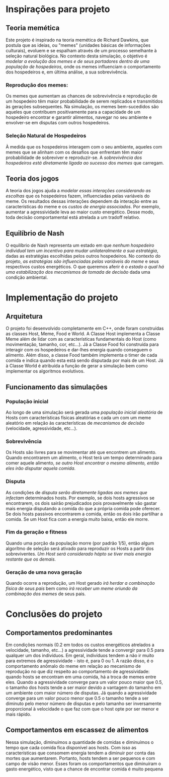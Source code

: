 # Inspirações para projeto

## Teoria memética
Este projeto é inspirado na teoria memética de Richard Dawkins, que postula que as ideias, ou "memes" (unidades básicas de informações culturais), evoluem e se espalham através de um processo semelhante à seleção natural biológica. No contexto desta simulação, o objetivo é _modelar a evolução dos memes e de seus portadores dentro de uma população de hospedeiros_, onde os memes influenciam o comportamento dos hospedeiros e, em última análise, a sua sobrevivência.
### Reprodução dos memes:
Os memes que aumentam as chances de sobrevivência e reprodução de um hospedeiro têm maior probabilidade de serem replicados e transmitidos às gerações subsequentes. Na simulação, os memes bem-sucedidos são aqueles que contribuem positivamente para a capacidade de um hospedeiro encontrar e garantir alimentos, navegar no seu ambiente e envolver-se em disputas com outros hospedeiros.
### Seleção Natural de Hospedeiros
À medida que os hospedeiros interagem com o seu ambiente, aqueles com memes que se alinham com os desafios que enfrentam têm maior probabilidade de sobreviver e reproduzir-se. A _sobrevivência dos hospedeiros está diretamente ligada ao sucesso dos memes_ que carregam.
## Teoria dos jogos
A teoria dos jogos ajuda a _modelar essas interações considerando as escolhas_ que os hospedeiros fazem, influenciadas pelas variáveis do meme. Os resultados dessas interações dependem da interação entre as características do meme e os _custos de energia associados_. Por exemplo, aumentar a agressividade leva ao maior custo energético. Desse modo, toda decisão comportamental está atrelada a um tradoff relativo.
## Equilíbrio de Nash
O equilíbrio de Nash representa um estado em que _nenhum hospedeiro individual tem um incentivo para mudar unilateralmente a sua estratégia_, dadas as estratégias escolhidas pelos outros hospedeiros. No contexto do projeto, _as estratégias são influenciadas pelas variáveis do meme_ e seus respectivos custos energéticos. O que queremos aferir é _o estado o qual há uma estabilização dos mecanismos de tomada de decisão_ dada uma condição ambiental.

# Implementação do projeto
## Arquitetura
O projeto foi desenvolvido completamente em C++, onde foram construídas as classes Host, Meme, Food e World. A Classe Host implementa a Classe Meme além de lidar com as características fundamentais do Host (como movimentação, tamanho, cor, etc...). Já a Classe Food foi construída para interagir com os hospedeiros e dar-lhes energia quando conseguem o alimento. Além disso, a classe Food também implementa o timer de cada comida e indica quando esta está sendo disputada por mais de um Host. Já à Classe World é atribuída a função de gerar a simulação bem como implementar os algoritmos evolutivos.
## Funcionamento das simulações
### População inicial
Ao longo de uma simulação será gerada uma _população inicial aleatória_ de Hosts com características físicas aleatórias e cada um com um meme aleatório em relação às características de _mecanismos de decisão_ (velocidade, agressividade, etc...). 
### Sobrevivência
Os Hosts são livres para se movimentar até que encontrem um alimento. Quando encontrarem um alimento, o Host terá um tempo determinado para comer aquele alimento, _se outro Host encontrar o mesmo alimento, então eles irão disputar aquela comida_. 
### Disputa
As condições de _disputa serão diretamente ligadas aos memes que infectam_ determinados hosts. Por exemplo, se dois hosts agressivos se encontrarem, os dois sairão prejudicados pois provavelmente vão gastar mais energia disputando a comida do que a própria comida pode oferecer. Se dois hosts passivos encontrarem a comida, então os dois irão partilhar a comida. Se um Host fica com a energia muito baixa, então ele morre.
### Fim da geração e fitness
Quando uma porção da população morre (por padrão 1/5), então algum algorítmo de seleção será ativado para reproduzir os Hosts a partir dos sobreviventes. _Um Host será considerado hápto se tiver mais energia restante que os demais._
### Geração de uma nova geração
Quando ocorre a reprodução, um Host gerado _irá herdar a combinação física de seus pais_ bem como _irá receber um meme oriundo da combinação dos memes_ de seus pais.

# Conclusões do projeto
## Comportamentos predominantes
Em condições normais (0.2 em todos os custos energéticos atrelados a velocidade, tamanho, etc...) a agressividade tende a convergir para 0.5 para qualquer um dos indivíduos. Em geral, indivíduos tendem a não ir muito para extremos de agressividade - isto é, para 0 ou 1. A razão disso, é o comportamento anômalo do meme em relação ao mecanismo de reprodução no que diz respeito ao comportamento de agressividade: quando hosts se encontram em uma comida, há a troca de memes entre eles.
Quando a agressividade converge para um valor pouco maior que 0.5, o tamanho dos hosts tende a ser maior devido a vantagem do tamanho em um ambiente com maior número de disputas. Já quando a agressividade converge para um valor pouco menor que 0.5 o tamanho tende a ser diminuto pelo menor número de disputas e pelo tamanho ser inversamente proporcional à velocidade o que faz com que o host opte por ser menor e mais rápido.
## Comportamentos em escassez de alimentos
Nessa simulação, diminuímos a quantidade de comidas e diminuímos o tempo que cada comida fica disponível aos hosts. Com isso as características que consomem energia tendem a diminuir por conta das mortes que aumentarem. Portanto, hosts tendem a ser pequenos e com campo de visão menor. Esses foram os comportamentos que diminuíram o gasto energético, visto que a chance de encontrar comida é muito pequena
